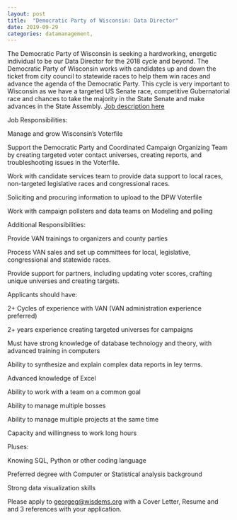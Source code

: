 ```yaml
---
layout: post
title:  "Democratic Party of Wisconsin: Data Director"
date: 2019-09-29
categories: datamanagement,
---
```

The Democratic Party of Wisconsin is seeking a hardworking, energetic individual to be our Data Director for the 2018 cycle and beyond. The Democratic Party of Wisconsin works with candidates up and down the ticket from city council to statewide races to help them win races and advance the agenda of the Democratic Party. This cycle is very important to Wisconsin as we have a targeted US Senate race, competitive Gubernatorial race and chances to take the majority in the State Senate and make advances in the State Assembly.
[Job description here](http://www.wisdems.org/get-involved/job-openings)

Job Responsibilities:

  Manage and grow Wisconsin’s Voterfile

  Support the Democratic Party and Coordinated Campaign Organizing Team by creating targeted voter contact universes, creating reports, and troubleshooting issues in the Voterfile.
    
  Work with candidate services team to provide data support to local races, non-targeted legislative races and congressional races.
    
  Soliciting and procuring information to upload to the DPW Voterfile
    
  Work with campaign pollsters and data teams on Modeling and polling

Additional Responsibilities:

  Provide VAN trainings to organizers and county parties
    
  Process VAN sales and set up committees for local, legislative, congressional and statewide races.
    
  Provide support for partners, including updating voter scores, crafting unique universes and creating targets.  

Applicants should have:

  2+ Cycles of experience with VAN (VAN administration experience preferred)
    
  2+ years experience creating targeted universes for campaigns
    
  Must have strong knowledge of database technology and theory, with advanced training in computers
    
  Ability to synthesize and explain complex data reports in ley terms.
    
  Advanced knowledge of Excel
    
  Ability to work with a team on a common goal
    
  Ability to manage multiple bosses
    
  Ability to manage multiple projects at the same time
    
  Capacity and willingness to work long hours

Pluses:

  Knowing SQL, Python or other coding language
    
  Preferred degree with Computer or Statistical analysis background
    
  Strong data visualization skills

Please apply to georgeg@wisdems.org with a Cover Letter, Resume and and 3 references with your application.
